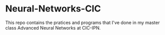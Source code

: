 # Neural-Networks-CIC
This repo contains the pratices and programs that I've done in my master class Advanced Neural Networks at CIC-IPN.

